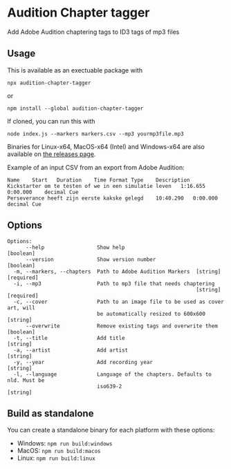 # Audition Chapter tagger

Add Adobe Audition chaptering tags to ID3 tags of mp3 files

## Usage

This is available as an exectuable package with

```
npx audition-chapter-tagger
```

or

```
npm install --global audition-chapter-tagger
```

If cloned, you can run this with

```
node index.js --markers markers.csv --mp3 yourmp3file.mp3
```

Binaries for Linux-x64, MacOS-x64 (Intel) and Windows-x64 are also available on [the releases page](https://github.com/DrSkunk/audition-chapter-tagger/releases/).

Example of an input CSV from an export from Adobe Audition:

```tsv
Name	Start	Duration	Time Format	Type	Description
Kickstarter om te testen of we in een simulatie leven	1:16.655	0:00.000	decimal	Cue
Perseverance heeft zijn eerste kakske gelegd	10:40.290	0:00.000	decimal	Cue
```

## Options

```
Options:
      --help                 Show help                                 [boolean]
      --version              Show version number                       [boolean]
  -m, --markers, --chapters  Path to Adobe Audition Markers  [string] [required]
  -i, --mp3                  Path to mp3 file that needs chaptering
                                                             [string] [required]
  -c, --cover                Path to an image file to be used as cover art, will
                             be automatically resized to 600x600        [string]
      --overwrite            Remove existing tags and overwrite them   [boolean]
  -t, --title                Add title                                  [string]
  -a, --artist               Add artist                                 [string]
  -y, --year                 Add recording year                         [string]
  -l, --language             Language of the chapters. Defaults to nld. Must be
                             iso639-2                                   [string]
```

## Build as standalone

You can create a standalone binary for each platform with these options:

- Windows: `npm run build:windows`
- MacOS: `npm run build:macos`
- Linux: `npm run build:linux`
